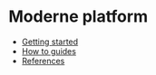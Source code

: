 # Moderne platform

* [Getting started](getting-started/)
* [How to guides](how-to-guides/)
* [References](references/)
